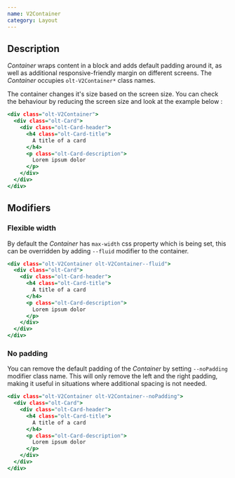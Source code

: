 ```yaml
---
name: V2Container
category: Layout
---
```


## Description

*Container* wraps content in a block and adds default padding around it, as 
well as additional responsive-friendly margin on different screens. The
*Container* occupies `olt-V2Container*` class names.

The container changes it's size based on the screen size. You
can check the behaviour by reducing the screen size and look at the example
below :

```example.html
<div class="olt-V2Container">
  <div class="olt-Card">
    <div class="olt-Card-header">
      <h4 class="olt-Card-title">
        A title of a card
      </h4>
      <p class="olt-Card-description">
        Lorem ipsum dolor
      </p>
    </div>
  </div>
</div>
```

## Modifiers

### Flexible width

By default the *Container* has `max-width` css property which is being set,
this can be overridden by adding `--fluid` modifier to the container.

```flexible.html
<div class="olt-V2Container olt-V2Container--fluid">
  <div class="olt-Card">
    <div class="olt-Card-header">
      <h4 class="olt-Card-title">
        A title of a card
      </h4>
      <p class="olt-Card-description">
        Lorem ipsum dolor
      </p>
    </div>
  </div>
</div>
```

### No padding

You can remove the default padding of the *Container* by setting `--noPadding`
modifier class name. This will only remove the left and the right padding,
making it useful in situations where additional spacing is not needed.

```no-padding.html
<div class="olt-V2Container olt-V2Container--noPadding">
  <div class="olt-Card">
    <div class="olt-Card-header">
      <h4 class="olt-Card-title">
        A title of a card
      </h4>
      <p class="olt-Card-description">
        Lorem ipsum dolor
      </p>
    </div>
  </div>
</div>
```

